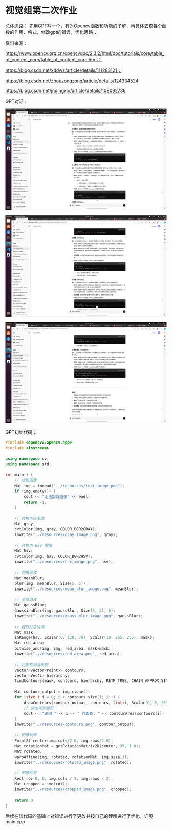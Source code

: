 # 视觉组第二次作业
总体思路：
先用GPT写一个，有对Opencv函数和功能的了解，再具体去查每个函数的作用、格式，修改gpt的错误，优化思路；

资料来源：

https://www.opencv.org.cn/opencvdoc/2.3.2/html/doc/tutorials/core/table_of_content_core/table_of_content_core.html；

https://blog.csdn.net/xddwz/article/details/111283121；

https://blog.csdn.net/zhouzongzong/article/details/124334524

https://blog.csdn.net/jndingxin/article/details/108092736

GPT对话：

![Screenshot 1](assets/Screenshot%20from%202024-09-20%2015-52-58.png)

![Screenshot 2](assets/Screenshot%20from%202024-09-20%2015-53-07.png)

![Screenshot 3](assets/Screenshot%20from%202024-09-20%2015-53-10.png)

GPT初始代码：
```cpp
#include <opencv2/opencv.hpp>
#include <iostream>

using namespace cv;
using namespace std;

int main() {
    // 读取图像
    Mat img = imread("../resources/test_image.png");
    if (img.empty()) {
        cout << "无法加载图像" << endl;
        return -1;
    }

    // 转换为灰度图
    Mat gray;
    cvtColor(img, gray, COLOR_BGR2GRAY);
    imwrite("../resources/gray_image.png", gray);

    // 转换为 HSV 图像
    Mat hsv;
    cvtColor(img, hsv, COLOR_BGR2HSV);
    imwrite("../resources/hsv_image.png", hsv);

    // 均值滤波
    Mat meanBlur;
    blur(img, meanBlur, Size(5, 5));
    imwrite("../resources/mean_blur_image.png", meanBlur);

    // 高斯滤波
    Mat gaussBlur;
    GaussianBlur(img, gaussBlur, Size(5, 5), 0);
    imwrite("../resources/gauss_blur_image.png", gaussBlur);

    // 提取红色区域
    Mat mask;
    inRange(hsv, Scalar(0, 120, 70), Scalar(10, 255, 255), mask);
    Mat red_area;
    bitwise_and(img, img, red_area, mask=mask);
    imwrite("../resources/red_area.png", red_area);

    // 轮廓检测与绘制
    vector<vector<Point>> contours;
    vector<Vec4i> hierarchy;
    findContours(mask, contours, hierarchy, RETR_TREE, CHAIN_APPROX_SIMPLE);
    
    Mat contour_output = img.clone();
    for (size_t i = 0; i < contours.size(); i++) {
        drawContours(contour_output, contours, (int)i, Scalar(0, 0, 255), 2, LINE_8, hierarchy, 0);
        // 输出轮廓面积
        cout << "轮廓 " << i << " 的面积: " << contourArea(contours[i]) << endl;
    }
    imwrite("../resources/contours.png", contour_output);

    // 图像旋转
    Point2f center(img.cols/2.0, img.rows/2.0);
    Mat rotationMat = getRotationMatrix2D(center, 35, 1.0);
    Mat rotated;
    warpAffine(img, rotated, rotationMat, img.size());
    imwrite("../resources/rotated_image.png", rotated);

    // 图像裁剪
    Rect roi(0, 0, img.cols / 2, img.rows / 2);
    Mat cropped = img(roi);
    imwrite("../resources/cropped_image.png", cropped);

    return 0;
}

```
后续在该代码的基础上对错误进行了更改并按自己的理解进行了优化，详见main.cpp